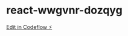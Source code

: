 # react-wwgvnr-dozqyg

[Edit in Codeflow ⚡️](https://stackblitz.com/~/github.com/nzCharlie/react-wwgvnr-dozqyg)